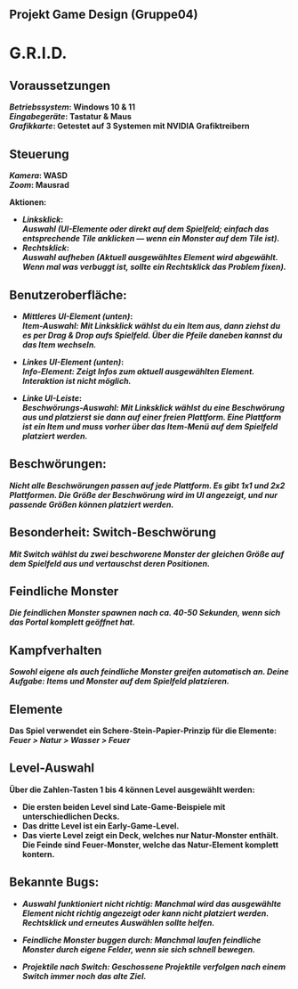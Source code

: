 ## Projekt Game Design (Gruppe04)   
# <b>G.R.I.D.

## Voraussetzungen  
_**Betriebssystem**_: Windows 10 & 11  
_**Eingabegeräte**_: Tastatur & Maus  
_**Grafikkarte**_: Getestet auf 3 Systemen mit NVIDIA Grafiktreibern

## Steuerung  
_**Kamera**_: WASD  
_**Zoom**_: Mausrad

**Aktionen**:  
- _**Linksklick**_:  
  _Auswahl (UI-Elemente oder direkt auf dem Spielfeld; einfach das entsprechende Tile anklicken — wenn ein Monster auf dem Tile ist)._  
- _**Rechtsklick**_:  
  _Auswahl aufheben (Aktuell ausgewähltes Element wird abgewählt. Wenn mal was verbuggt ist, sollte ein Rechtsklick das Problem fixen)._

## Benutzeroberfläche:  
- _**Mittleres UI-Element (unten)**_:  
  _Item-Auswahl: Mit Linksklick wählst du ein Item aus, dann ziehst du es per Drag & Drop aufs Spielfeld. Über die Pfeile daneben kannst du das Item wechseln._
  
- _**Linkes UI-Element (unten)**_:  
  _Info-Element: Zeigt Infos zum aktuell ausgewählten Element. Interaktion ist nicht möglich._

- _**Linke UI-Leiste**_:  
  _Beschwörungs-Auswahl: Mit Linksklick wählst du eine Beschwörung aus und platzierst sie dann auf einer freien Plattform. Eine Plattform ist ein Item und muss vorher über das Item-Menü auf dem Spielfeld platziert werden._

## Beschwörungen:  
_Nicht alle Beschwörungen passen auf jede Plattform. Es gibt 1x1 und 2x2 Plattformen. Die Größe der Beschwörung wird im UI angezeigt, und nur passende Größen können platziert werden._

## Besonderheit: Switch-Beschwörung  
_Mit Switch wählst du zwei beschworene Monster der gleichen Größe auf dem Spielfeld aus und vertauschst deren Positionen._

## Feindliche Monster  
_Die feindlichen Monster spawnen nach ca. 40-50 Sekunden, wenn sich das Portal komplett geöffnet hat._

## Kampfverhalten  
_Sowohl eigene als auch feindliche Monster greifen automatisch an. Deine Aufgabe: Items und Monster auf dem Spielfeld platzieren._

## Elemente  
Das Spiel verwendet ein Schere-Stein-Papier-Prinzip für die Elemente:  
_**Feuer > Natur > Wasser > Feuer**_

## Level-Auswahl  
Über die Zahlen-Tasten 1 bis 4 können Level ausgewählt werden:  
- Die ersten beiden Level sind Late-Game-Beispiele mit unterschiedlichen Decks.
- Das dritte Level ist ein Early-Game-Level.
- Das vierte Level zeigt ein Deck, welches nur Natur-Monster enthält. Die Feinde sind Feuer-Monster, welche das Natur-Element komplett kontern.

## Bekannte Bugs:  
- _Auswahl funktioniert nicht richtig: Manchmal wird das ausgewählte Element nicht richtig angezeigt oder kann nicht platziert werden. Rechtsklick und erneutes Auswählen sollte helfen._
  
- _Feindliche Monster buggen durch: Manchmal laufen feindliche Monster durch eigene Felder, wenn sie sich schnell bewegen._

- _Projektile nach Switch: Geschossene Projektile verfolgen nach einem Switch immer noch das alte Ziel._

